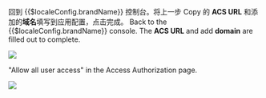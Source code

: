 <IntegrationDetailCard :title="`Config ${$localeConfig.brandName} Application`">

回到 {{$localeConfig.brandName}} 控制台。将上一步 Copy 的 **ACS URL** 和添加的**域名**填写到应用配置，点击完成。
Back to the {{$localeConfig.brandName}} console. The **ACS URL** and add **domain** are filled out to complete.

![](~@imagesZhCn/integration/adobe/3-1.png)

"Allow all user access" in the Access Authorization page.

![](~@imagesZhCn/integration/adobe/3-2.png)

</IntegrationDetailCard>
